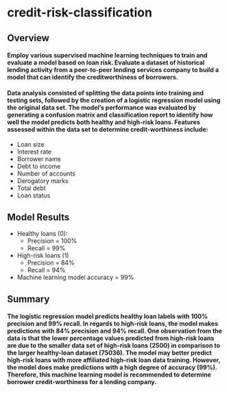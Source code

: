 # credit-risk-classification

## Overview
#### Employ various supervised machine learning techniques to train and evaluate a model based on loan risk. Evaluate a dataset of historical lending activity from a peer-to-peer lending services company to build a model that can identify the creditworthiness of borrowers.

#### Data analysis consisted of splitting the data points into training and testing sets, followed by the creation of a logistic regression model using the original data set. The model’s performance was evaluated by generating a confusion matrix and classification report to identify how well the model predicts both healthy and high-risk loans. Features assessed within the data set to determine credit-worthiness include:
* Loan size
* Interest rate
* Borrower name
* Debt to income
* Number of accounts
* Derogatory marks
* Total debt
* Loan status

## Model Results

* Healthy loans (0):
  * Precision = 100%
  * Recall = 99%
* High-risk loans (1) 
  * Precision = 84%
  * Recall = 94%
* Machine learning model accuracy = 99%
 
## Summary
#### The logistic regression model predicts healthy loan labels with 100% precision and 99% recall. In regards to high-risk loans, the model makes predictions with 84% precision and 94% recall. One observation from the data is that the lower percentage values predicted from high-risk loans are due to the smaller data set of high-risk loans (2500) in comparison to the larger healthy-loan dataset (75036). The model may better predict high-risk loans with more affiliated high-risk loan data training. However, the model does make predictions with a high degree of accuracy (99%). Therefore, this machine learning model is recommended to determine borrower credit-worthiness for a lending company.

